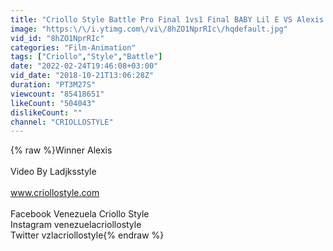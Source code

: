 ```yaml
---
title: "Criollo Style Battle Pro Final 1vs1 Final BABY Lil E VS Alexis 2018"
image: "https:\/\/i.ytimg.com\/vi\/8hZO1NprRIc\/hqdefault.jpg"
vid_id: "8hZO1NprRIc"
categories: "Film-Animation"
tags: ["Criollo","Style","Battle"]
date: "2022-02-24T19:46:08+03:00"
vid_date: "2018-10-21T13:06:28Z"
duration: "PT3M27S"
viewcount: "85418651"
likeCount: "504043"
dislikeCount: ""
channel: "CRIOLLOSTYLE"
---
```

{% raw %}Winner Alexis<br /><br />Video By Ladjksstyle <br /><br />www.criollostyle.com<br /><br />Facebook Venezuela Criollo Style<br />Instagram venezuelacriollostyle<br />Twitter vzlacriollostyle{% endraw %}
